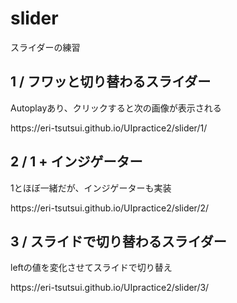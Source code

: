 <h1>slider</h1>
スライダーの練習

<h2>1 / フワッと切り替わるスライダー</h2>
<p>Autoplayあり、クリックすると次の画像が表示される</p>
<p>https://eri-tsutsui.github.io/UIpractice2/slider/1/</p>

<h2>2 / 1 + インジゲーター</h2>
<p>1とほぼ一緒だが、インジゲーターも実装</p>
<p>https://eri-tsutsui.github.io/UIpractice2/slider/2/</p>

<h2>3 / スライドで切り替わるスライダー</h2>
<p>leftの値を変化させてスライドで切り替え</p>
<p>https://eri-tsutsui.github.io/UIpractice2/slider/3/</p>

